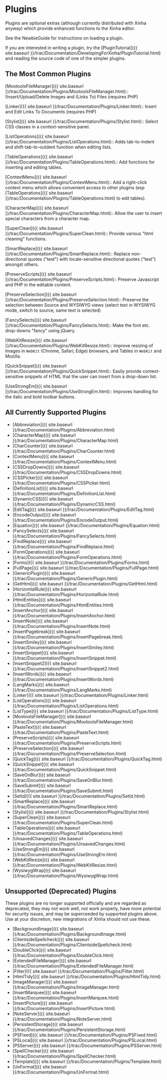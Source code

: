 # Plugins

Plugins are optional extras (although currently distributed with Xinha anyway) which provide enhanced functions to the Xinha editor.  

See the NewbieGuide for instructions on loading a plugin.

If you are interested in writing a plugin, try the [PluginTutorial]({{ site.baseurl }}/trac/Documentation/DevelopingForXinha/PluginTutorial.html) and reading the source code of one of the simpler plugins.

## The Most Common Plugins

  [MootoolsFileManager]({{ site.baseurl }}/trac/Documentation/Plugins/MootoolsFileManager.html)::
    !Insert/Upload/Delete Images and (Links To) Files (requires PHP)

  [Linker]({{ site.baseurl }}/trac/Documentation/Plugins/Linker.html)::
    Insert and Edit Links To Documents (requires PHP)

  [Stylist]({{ site.baseurl }}/trac/Documentation/Plugins/Stylist.html)::
    Select CSS classes in a context-sensitive panel.

  [ListOperations]({{ site.baseurl }}/trac/Documentation/Plugins/ListOperations.html)::
    Adds tab-to-indent and shift-tab-to-outdent function when editing lists.

  [TableOperations]({{ site.baseurl }}/trac/Documentation/Plugins/TableOperations.html)::
    Add functions for inserting and editing tables.

  [ContextMenu]({{ site.baseurl }}/trac/Documentation/Plugins/ContextMenu.html)::
    Add a right-click context menu which allows convenient access to other plugins (esp [TableOperations]({{ site.baseurl }}/trac/Documentation/Plugins/TableOperations.html) to edit tables).

  [CharacterMap]({{ site.baseurl }}/trac/Documentation/Plugins/CharacterMap.html)::
    Allow the user to insert special characters from a character map.

  [SuperClean]({{ site.baseurl }}/trac/Documentation/Plugins/SuperClean.html)::
    Provide various "html cleaning" functions.

  [SmartReplace]({{ site.baseurl }}/trac/Documentation/Plugins/SmartReplace.html)::
    Replace non-directional quotes ("test") with locale-sensitive directional quotes (“test”) amongst others.

  [PreserveScripts]({{ site.baseurl }}/trac/Documentation/Plugins/PreserveScripts.html)::
    Preserve Javascript and PHP in the editable content.

  [PreserveSelection]({{ site.baseurl }}/trac/Documentation/Plugins/PreserveSelection.html)::
    Preserve the selection between Source and WYSIWYG views (select text in WYSIWYG mode, switch to source, same text is selected)

  [FancySelects]({{ site.baseurl }}/trac/Documentation/Plugins/FancySelects.html)::
    Make the font etc. drop-downs "fancy" using jQuery.

  [WebKitResize]({{ site.baseurl }}/trac/Documentation/Plugins/WebKitResize.html)::
    Improve resizing of Images in `WebKit` (Chrome, Safari, Edge) browsers, and Tables in `WebKit` and Mozilla.

  [QuickSnippet]({{ site.baseurl }}/trac/Documentation/Plugins/QuickSnippet.html)::
    Easily provide context-sensitive snippets of HTML that the user can insert from a drop-down list.

  [UseStrongEm]({{ site.baseurl }}/trac/Documentation/Plugins/UseStrongEm.html)::
    Improves handling for the italic and bold toolbar buttons.

## All Currently Supported Plugins

 * [Abbreviation]({{ site.baseurl }}/trac/Documentation/Plugins/Abbreviation.html)
 * [CharacterMap]({{ site.baseurl }}/trac/Documentation/Plugins/CharacterMap.html)
 * [CharCounter]({{ site.baseurl }}/trac/Documentation/Plugins/CharCounter.html)
 * [ContextMenu]({{ site.baseurl }}/trac/Documentation/Plugins/ContextMenu.html)
 * [CSSDropDowns]({{ site.baseurl }}/trac/Documentation/Plugins/CSSDropDowns.html)
 * [CSSPicker]({{ site.baseurl }}/trac/Documentation/Plugins/CSSPicker.html)
 * [DefinitionList]({{ site.baseurl }}/trac/Documentation/Plugins/DefinitionList.html)
 * [DynamicCSS]({{ site.baseurl }}/trac/Documentation/Plugins/DynamicCSS.html)
 * [EditTag]({{ site.baseurl }}/trac/Documentation/Plugins/EditTag.html)
 * [EncodeOutput]({{ site.baseurl }}/trac/Documentation/Plugins/EncodeOutput.html)
 * [Equation]({{ site.baseurl }}/trac/Documentation/Plugins/Equation.html)
 * [FancySelects]({{ site.baseurl }}/trac/Documentation/Plugins/FancySelects.html)
 * [FindReplace]({{ site.baseurl }}/trac/Documentation/Plugins/FindReplace.html)
 * [FormOperations]({{ site.baseurl }}/trac/Documentation/Plugins/FormOperations.html)
 * [Forms]({{ site.baseurl }}/trac/Documentation/Plugins/Forms.html)
 * [FullPage]({{ site.baseurl }}/trac/Documentation/Plugins/FullPage.html)
 * [GenericPlugin]({{ site.baseurl }}/trac/Documentation/Plugins/GenericPlugin.html)
 * [GetHtml]({{ site.baseurl }}/trac/Documentation/Plugins/GetHtml.html)
 * [HorizontalRule]({{ site.baseurl }}/trac/Documentation/Plugins/HorizontalRule.html)
 * [HtmlEntities]({{ site.baseurl }}/trac/Documentation/Plugins/HtmlEntities.html)
 * [InsertAnchor]({{ site.baseurl }}/trac/Documentation/Plugins/InsertAnchor.html)
 * [InsertNote]({{ site.baseurl }}/trac/Documentation/Plugins/InsertNote.html)
 * [InsertPagebreak]({{ site.baseurl }}/trac/Documentation/Plugins/InsertPagebreak.html)
 * [InsertSmiley]({{ site.baseurl }}/trac/Documentation/Plugins/InsertSmiley.html)
 * [InsertSnippet]({{ site.baseurl }}/trac/Documentation/Plugins/InsertSnippet.html)
 * [InsertSnippet2]({{ site.baseurl }}/trac/Documentation/Plugins/InsertSnippet2.html)
 * [InsertWords]({{ site.baseurl }}/trac/Documentation/Plugins/InsertWords.html)
 * [LangMarks]({{ site.baseurl }}/trac/Documentation/Plugins/LangMarks.html)
 * [Linker]({{ site.baseurl }}/trac/Documentation/Plugins/Linker.html)
 * [ListOperations]({{ site.baseurl }}/trac/Documentation/Plugins/ListOperations.html)
 * [ListType]({{ site.baseurl }}/trac/Documentation/Plugins/ListType.html)
 * [MootoolsFileManager]({{ site.baseurl }}/trac/Documentation/Plugins/MootoolsFileManager.html)
 * [PasteText]({{ site.baseurl }}/trac/Documentation/Plugins/PasteText.html)
 * [PreserveScripts]({{ site.baseurl }}/trac/Documentation/Plugins/PreserveScripts.html)
 * [PreserveSelection]({{ site.baseurl }}/trac/Documentation/Plugins/PreserveSelection.html)
 * [QuickTag]({{ site.baseurl }}/trac/Documentation/Plugins/QuickTag.html)
 * [QuickSnippet]({{ site.baseurl }}/trac/Documentation/Plugins/QuickSnippet.html)
 * [SaveOnBlur]({{ site.baseurl }}/trac/Documentation/Plugins/SaveOnBlur.html)
 * [SaveSubmit]({{ site.baseurl }}/trac/Documentation/Plugins/SaveSubmit.html)
 * [SetId]({{ site.baseurl }}/trac/Documentation/Plugins/SetId.html)
 * [SmartReplace]({{ site.baseurl }}/trac/Documentation/Plugins/SmartReplace.html)
 * [Stylist]({{ site.baseurl }}/trac/Documentation/Plugins/Stylist.html)
 * [SuperClean]({{ site.baseurl }}/trac/Documentation/Plugins/SuperClean.html)
 * [TableOperations]({{ site.baseurl }}/trac/Documentation/Plugins/TableOperations.html)
 * [UnsavedChanges]({{ site.baseurl }}/trac/Documentation/Plugins/UnsavedChanges.html)
 * [UseStrongEm]({{ site.baseurl }}/trac/Documentation/Plugins/UseStrongEm.html)
 * [WebKitResize]({{ site.baseurl }}/trac/Documentation/Plugins/WebKitResize.html)
 * [WysiwygWrap]({{ site.baseurl }}/trac/Documentation/Plugins/WysiwygWrap.html)


## Unsupported (Deprecated) Plugins

These plugins are no longer supported officially and are regarded as deprecated, they may not work well, not work properly, have more potential for security issues, and may be superceeded by supported plugins above.  Use at your discretion, new integrations of Xinha should not use these.


 * [BackgroundImage]({{ site.baseurl }}/trac/Documentation/Plugins/BackgroundImage.html)
 * [ClientsideSpellcheck]({{ site.baseurl }}/trac/Documentation/Plugins/ClientsideSpellcheck.html)
 * [DoubleClick]({{ site.baseurl }}/trac/Documentation/Plugins/DoubleClick.html)
 * [ExtendedFileManager]({{ site.baseurl }}/trac/Documentation/Plugins/ExtendedFileManager.html)
 * [Filter]({{ site.baseurl }}/trac/Documentation/Plugins/Filter.html)
 * [HtmlTidy]({{ site.baseurl }}/trac/Documentation/Plugins/HtmlTidy.html)
 * [ImageManager]({{ site.baseurl }}/trac/Documentation/Plugins/ImageManager.html)
 * [InsertMarquee]({{ site.baseurl }}/trac/Documentation/Plugins/InsertMarquee.html)
 * [InsertPicture]({{ site.baseurl }}/trac/Documentation/Plugins/InsertPicture.html)
 * [NoteServer]({{ site.baseurl }}/trac/Documentation/Plugins/NoteServer.html)
 * [PersistentStorage]({{ site.baseurl }}/trac/Documentation/Plugins/PersistentStorage.html)
 * [PSFixed]({{ site.baseurl }}/trac/Documentation/Plugins/PSFixed.html)
 * [PSLocal]({{ site.baseurl }}/trac/Documentation/Plugins/PSLocal.html)
 * [PSServer]({{ site.baseurl }}/trac/Documentation/Plugins/PSServer.html)
 * [SpellChecker]({{ site.baseurl }}/trac/Documentation/Plugins/SpellChecker.html)
 * [Template]({{ site.baseurl }}/trac/Documentation/Plugins/Template.html)
 * [UnFormat]({{ site.baseurl }}/trac/Documentation/Plugins/UnFormat.html)
